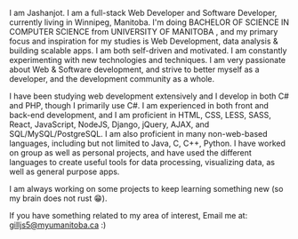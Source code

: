 I am Jashanjot. I am a full-stack Web Developer and Software Developer, currently living in Winnipeg, Manitoba. I'm doing BACHELOR OF SCIENCE IN COMPUTER SCIENCE from UNIVERSITY OF MANITOBA , and my primary focus and inspiration for my studies is Web Development, data analysis & building scalable apps. I am both self-driven and motivated. I am constantly experimenting with new technologies and techniques. I am very passionate about Web & Software development, and strive to better myself as a developer, and the development community as a whole.

I have been studying web development extensively and I develop in both C# and PHP, though I primarily use C#. I am experienced in both front and back-end development, and I am proficient in HTML, CSS, LESS, SASS, React, JavaScript, NodeJS, Django, jQuery, AJAX, and SQL/MySQL/PostgreSQL. I am also proficient in many non-web-based languages, including but not limited to Java, C, C++, Python. I have worked on group as well as personal projects, and have used the different languages to create useful tools for data processing, visualizing data, as well as general purpose apps.

I am always working on some projects to keep learning something new (so my brain does not rust 😁).

If you have something related to my area of interest,
Email me at: gilljs5@myumanitoba.ca  :)
